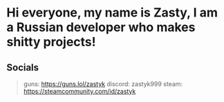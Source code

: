 # Hi everyone, my name is Zasty, I am a Russian developer who makes shitty projects!
## Socials 
> guns: https://guns.lol/zastyk
> discord: zastyk999 
> steam: https://steamcommunity.com/id/zastyk
